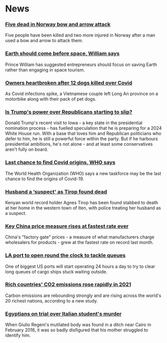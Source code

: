 # News
### [Five dead in Norway bow and arrow attack](https://www.bbc.com/news/world-europe-58906165)
Five people have been killed and two more injured in Norway after a man used a bow and arrow to attack them.
### [Earth should come before space, William says](https://www.bbc.com/news/uk-58903078)
Prince William has suggested entrepreneurs should focus on saving Earth rather than engaging in space tourism.
### [Owners heartbroken after 12 dogs killed over Covid](https://www.bbc.com/news/world-asia-58894320)
As Covid infections spike, a Vietnamese couple left Long An province on a motorbike along with their pack of pet dogs. 
### [Is Trump's power over Republicans starting to slip?](https://www.bbc.com/news/world-us-canada-58904507)
Donald Trump's recent visit to Iowa - a key state in the presidential nomination process - has fuelled speculation that he is preparing for a 2024 White House run. With a base that loves him and Republican politicians who defer to him, he is still a powerful force within the party. But if he harbours presidential ambitions, he's not alone - and at least some conservatives aren't fully on board.
### [Last chance to find Covid origins, WHO says](https://www.bbc.com/news/health-58905945)
The World Health Organization (WHO) says a new taskforce may be the last chance to find the origins of Covid-19.
### [Husband a ‘suspect’ as Tirop found dead](https://www.bbc.com/sport/africa/58896494)
Kenyan world record holder Agnes Tirop has been found stabbed to death at her home in the western town of Iten, with police treating her husband as a suspect.  
### [Key China price measure rises at fastest rate ever](https://www.bbc.com/news/business-58907308)
China's "factory gate" prices - a measure of what manufacturers charge wholesalers for products - grew at the fastest rate on record last month.
### [LA port to open round the clock to tackle queues](https://www.bbc.com/news/business-58901777)
One of biggest US ports will start operating 24 hours a day to try to clear long queues of cargo ships stuck waiting outside.
### [Rich countries' CO2 emissions rose rapidly in 2021](https://www.bbc.com/news/science-environment-58897805)
Carbon emissions are rebounding strongly and are rising across the world's 20 richest nations, according to a new study. 
### [Egyptians on trial over Italian student's murder](https://www.bbc.com/news/world-europe-58894878)
When Giulio Regeni's mutilated body was found in a ditch near Cairo in February 2016, it was so badly disfigured that his mother struggled to identify him.

